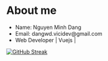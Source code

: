 <h1>About me</h1>
<ul>
  <li>
    Name: Nguyen Minh Dang
  </li>
  <li>
    Email: dangwd.vicidev@gmail.com
  </li>
  <li>
Web Developer | Vuejs | 
  </li>
</ul>

[![GitHub Streak](https://github-readme-streak-stats.herokuapp.com?user=Dang&theme=tokyonight&hide_border=true&card_width=810px)](https://git.io/streak-stats)
<!--
**dangwd/dangwd** is a ✨ _special_ ✨ repository because its `README.md` (this file) appears on your GitHub profile.

Here are some ideas to get you started:

- 🔭 I’m currently working on ...
- 🌱 I’m currently learning ...
- 👯 I’m looking to collaborate on ...
- 🤔 I’m looking for help with ...
- 💬 Ask me about ...
- 📫 How to reach me: ...
- 😄 Pronouns: ...
- ⚡ Fun fact: ...
-->
